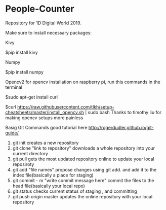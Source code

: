 # People-Counter
Repository for 1D Digital World 2019. 


Make sure to install necessary packages:

Kivy

$pip install kivy

Numpy

$pip install numpy

Opencv2
for opencv installation on raspberry pi, run this commands in the terminal

$sudo apt-get install curl

$curl https://raw.githubusercontent.com/tlkh/setup-cheatsheets/master/install_opencv.sh | sudo bash
Thanks to timothy liu for making opencv setups more painless


Basig Git Commands
good tutorial here http://rogerdudler.github.io/git-guide/

1. git init
creates a new repository
2. git clone "link to repository"
downloads a whole repository into your current directory
3. git pull
gets the most updated repository online to update your local reposiroty
4. git add "file names"
propose changes using git add. and add it to the index file(basically a place for staging)
4. git commit - m "write commit message here"
commit the files to the head file(basically your local repo)
6. git status
checks current status of staging , and committing
7. git push origin master
updates the online repository with your local repository



